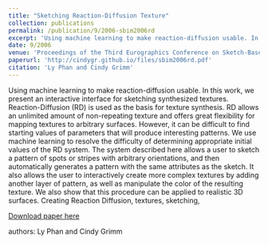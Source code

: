 ```yaml
---
title: "Sketching Reaction-Diffusion Texture"
collection: publications
permalink: /publication/9/2006-sbim2006rd
excerpt: 'Using machine learning to make reaction-diffusion usable. In this work,  we present an interactive interface for sketching synthesized textures. Reaction-Diffusion (RD) is used as the basis for texture synthesis. RD allows an unlimited amount of non-repeating texture and offers great flexibility for mapping textures to arbitrary surfaces. However,  it can be difficult to find starting values of parameters that will produce interesting patterns. We use machine learning to resolve the difficulty of determining appropriate initial values of the RD system. The system described here allows a user to sketch a pattern of spots or stripes with arbitrary orientations,  and then automatically generates a pattern with the same attributes as the sketch. It also allows the user to interactively create more complex textures by adding another layer of pattern,  as well as manipulate the color of the resulting texture. We also show that this procedure can be applied to realistic 3D surfaces. Creating Reaction Diffusion,  textures,  sketching, '
date: 9/2006
venue: 'Proceedings of the Third Eurographics Conference on Sketch-Based Interfaces and Modeling'
paperurl: 'http://cindygr.github.io/files/sbim2006rd.pdf'
citation: 'Ly Phan and Cindy Grimm'
---
```

Using machine learning to make reaction-diffusion usable. In this work,  we present an interactive interface for sketching synthesized textures. Reaction-Diffusion (RD) is used as the basis for texture synthesis. RD allows an unlimited amount of non-repeating texture and offers great flexibility for mapping textures to arbitrary surfaces. However,  it can be difficult to find starting values of parameters that will produce interesting patterns. We use machine learning to resolve the difficulty of determining appropriate initial values of the RD system. The system described here allows a user to sketch a pattern of spots or stripes with arbitrary orientations,  and then automatically generates a pattern with the same attributes as the sketch. It also allows the user to interactively create more complex textures by adding another layer of pattern,  as well as manipulate the color of the resulting texture. We also show that this procedure can be applied to realistic 3D surfaces. Creating Reaction Diffusion,  textures,  sketching, 

[Download paper here](http://cindygr.github.io/files/sbim2006rd.pdf)

authors: Ly Phan and Cindy Grimm